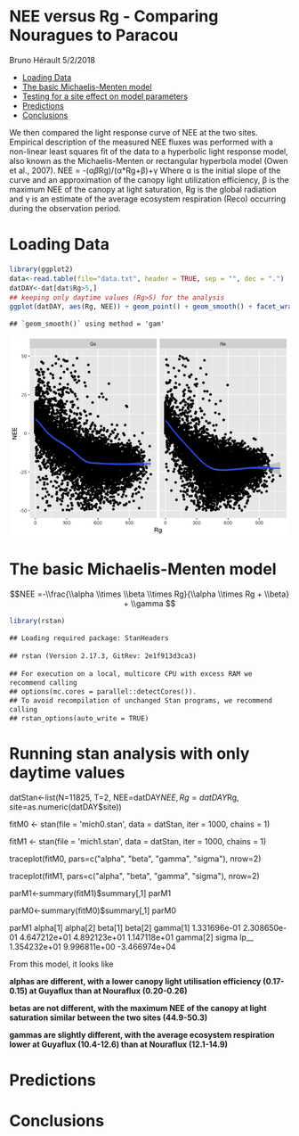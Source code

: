 NEE versus Rg - Comparing Nouragues to Paracou
================
Bruno Hérault
5/2/2018

-   [Loading Data](#loading-data)
-   [The basic Michaelis-Menten model](#the-basic-michaelis-menten-model)
-   [Testing for a site effect on model parameters](#testing-for-a-site-effect-on-model-parameters)
-   [Predictions](#predictions)
-   [Conclusions](#conclusions)

We then compared the light response curve of NEE at the two sites. Empirical description of the measured NEE fluxes was performed with a non-linear least squares fit of the data to a hyperbolic light response model, also known as the Michaelis-Menten or rectangular hyperbola model (Owen et al., 2007). NEE = -(α*β*Rg)/(α\*Rg+β)+γ Where α is the initial slope of the curve and an approximation of the canopy light utilization efficiency, β is the maximum NEE of the canopy at light saturation, Rg is the global radiation and γ is an estimate of the average ecosystem respiration (Reco) occurring during the observation period.

Loading Data
============

``` r
library(ggplot2) 
data<-read.table(file="data.txt", header = TRUE, sep = "", dec = ".") 
datDAY<-dat[dat$Rg>5,]
## keeping only daytime values (Rg>5) for the analysis
ggplot(datDAY, aes(Rg, NEE)) + geom_point() + geom_smooth() + facet_wrap(~site) 
```

    ## `geom_smooth()` using method = 'gam'

![](Analyses_files/figure-markdown_github/data-1.png)

The basic Michaelis-Menten model
================================

$$NEE =-\\frac{\\alpha \\times \\beta \\times Rg}{\\alpha \\times Rg + \\beta} + \\gamma $$

``` r
library(rstan)
```

    ## Loading required package: StanHeaders

    ## rstan (Version 2.17.3, GitRev: 2e1f913d3ca3)

    ## For execution on a local, multicore CPU with excess RAM we recommend calling
    ## options(mc.cores = parallel::detectCores()).
    ## To avoid recompilation of unchanged Stan programs, we recommend calling
    ## rstan_options(auto_write = TRUE)


# Running stan analysis with only daytime values
datStan<-list(N=11825, T=2, NEE=datDAY$NEE, Rg=datDAY$Rg, site=as.numeric(datDAY$site))

fitM0 <- stan(file = 'mich0.stan', data = datStan, iter = 1000, chains = 1)

fitM1 <- stan(file = 'mich1.stan', data = datStan, iter = 1000, chains = 1)

traceplot(fitM0, pars=c("alpha", "beta", "gamma", "sigma"), nrow=2)

traceplot(fitM1, pars=c("alpha", "beta", "gamma", "sigma"), nrow=2)

parM1<-summary(fitM1)$summary[,1]
parM1

parM0<-summary(fitM0)$summary[,1]
parM0

 parM1
     alpha[1]      alpha[2]       beta[1]       beta[2]      gamma[1] 
 1.331696e-01  2.308650e-01  4.647212e+01  4.892123e+01  1.147118e+01 
     gamma[2]         sigma          lp__ 
 1.354232e+01  9.996811e+00 -3.466974e+04 


From this model, it looks like

**alphas are different, with a lower canopy light utilisation efficiency (0.17-0.15) at Guyaflux than at Nouraflux (0.20-0.26)**

**betas are not different, with the maximum NEE of the canopy at light saturation similar between the two sites (44.9-50.3)**

**gammas are slightly different, with the average ecosystem respiration lower at Guyaflux (10.4-12.6) than at Nouraflux (12.1-14.9)**

Predictions
===========

Conclusions
===========
